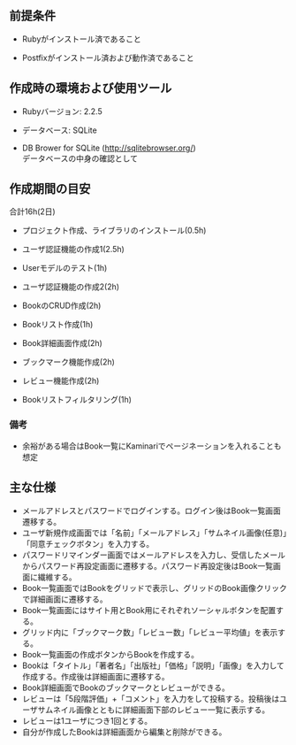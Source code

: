 ## 前提条件
* Rubyがインストール済であること

* Postfixがインストール済および動作済であること

## 作成時の環境および使用ツール

* Rubyバージョン: 2.2.5

* データベース: SQLite

* DB Brower for SQLite (http://sqlitebrowser.org/)  
データベースの中身の確認として


## 作成期間の目安
合計16h(2日)

* プロジェクト作成、ライブラリのインストール(0.5h)

* ユーザ認証機能の作成1(2.5h)

* Userモデルのテスト(1h)

* ユーザ認証機能の作成2(2h)

* BookのCRUD作成(2h)

* Bookリスト作成(1h)

* Book詳細画面作成(2h)

* ブックマーク機能作成(2h)

* レビュー機能作成(2h)

* Bookリストフィルタリング(1h)

### 備考
* 余裕がある場合はBook一覧にKaminariでページネーションを入れることも想定

## 主な仕様
* メールアドレスとパスワードでログインする。ログイン後はBook一覧画面遷移する。
* ユーザ新規作成画面では「名前」「メールアドレス」「サムネイル画像(任意)」「同意チェックボタン」を入力する。
* パスワードリマインダー画面ではメールアドレスを入力し、受信したメールからパスワード再設定画面に遷移する。パスワード再設定後はBook一覧画面に繊維する。
* Book一覧画面ではBookをグリッドで表示し、グリッドのBook画像クリックで詳細画面に遷移する。
* Book一覧画面にはサイト用とBook用にそれぞれソーシャルボタンを配置する。
* グリッド内に「ブックマーク数」「レビュー数」「レビュー平均値」を表示する。
* Book一覧画面の作成ボタンからBookを作成する。
* Bookは「タイトル」「著者名」「出版社」「価格」「説明」「画像」を入力して作成する。作成後は詳細画面に遷移する。
* Book詳細画面でBookのブックマークとレビューができる。
* レビューは「5段階評価」+「コメント」を入力をして投稿する。投稿後はユーザサムネイル画像とともに詳細画面下部のレビュー一覧に表示する。
* レビューは1ユーザにつき1回とする。
* 自分が作成したBookは詳細画面から編集と削除ができる。
